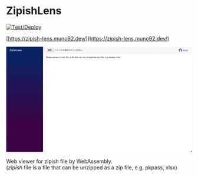 # ZipishLens

[![Test/Deploy](https://github.com/muno92/zipish-lens/actions/workflows/test_deploy.yml/badge.svg)](https://github.com/muno92/zipish-lens/actions/workflows/test_deploy.yml)

[https://zipish-lens.muno92.dev/](https://zipish-lens.muno92.dev/)

![demo image](./demo.gif)

Web viewer for zipish file by WebAssembly.  
(_zipish_ file is a file that can be unzipped as a zip file, e.g. pkpass, xlsx)
